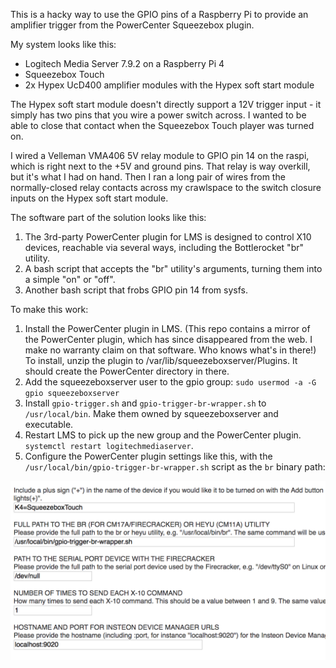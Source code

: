 This is a hacky way to use the GPIO pins of a Raspberry Pi to provide an
amplifier trigger from the PowerCenter Squeezebox plugin.

My system looks like this:

* Logitech Media Server 7.9.2 on a Raspberry Pi 4
* Squeezebox Touch
* 2x Hypex UcD400 amplifier modules with the Hypex soft start module

The Hypex soft start module doesn't directly support a 12V trigger input - it
simply has two pins that you wire a power switch across.  I wanted to be able
to close that contact when the Squeezebox Touch player was turned on.

I wired a Velleman VMA406 5V relay module to GPIO pin 14 on the raspi, which is
right next to the +5V and ground pins.  That relay is way overkill, but it's
what I had on hand.  Then I ran a long pair of wires from the normally-closed
relay contacts across my crawlspace to the switch closure inputs on the Hypex
soft start module.

The software part of the solution looks like this:

1. The 3rd-party PowerCenter plugin for LMS is designed to control X10 devices,
   reachable via several ways, including the Bottlerocket "br" utility.
2. A bash script that accepts the "br" utility's arguments, turning them into a
   simple "on" or "off".
3. Another bash script that frobs GPIO pin 14 from sysfs.

To make this work:

1. Install the PowerCenter plugin in LMS.  (This repo contains a mirror of the
   PowerCenter plugin, which has since disappeared from the web.  I make no
   warranty claim on that software.  Who knows what's in there!)  To install,
   unzip the plugin to /var/lib/squeezeboxserver/Plugins.  It should create the
   PowerCenter directory in there.
2. Add the squeezeboxserver user to the gpio group:
   `sudo usermod -a -G gpio squeezeboxserver`
3. Install `gpio-trigger.sh` and `gpio-trigger-br-wrapper.sh` to
   `/usr/local/bin`.  Make them owned by squeezeboxserver and executable.
4. Restart LMS to pick up the new group and the PowerCenter plugin.  `systemctl
   restart logitechmediaserver`.
5. Configure the PowerCenter plugin settings like this, with the
   `/usr/local/bin/gpio-trigger-br-wrapper.sh` script as the `br` binary path:
   
<img src="powercenter-settings.png" width="600" align="center">
